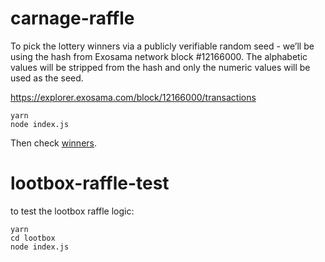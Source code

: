 # carnage-raffle

To pick the lottery winners via a publicly verifiable random seed - we’ll be using the hash from Exosama network block #12166000. The alphabetic values will be stripped from the hash and only the numeric values will be used as the seed.

https://explorer.exosama.com/block/12166000/transactions

```
yarn
node index.js
```

Then check [winners](./winners.json).

# lootbox-raffle-test

to test the lootbox raffle logic:

```
yarn
cd lootbox
node index.js

```

